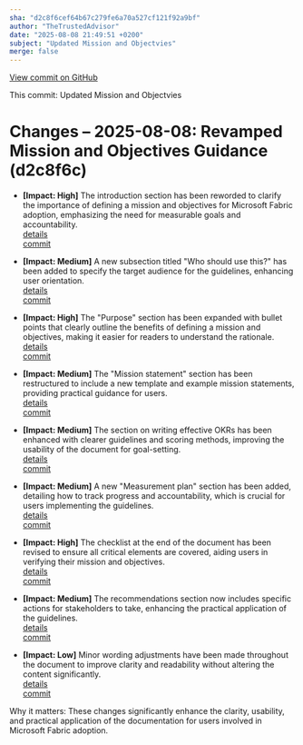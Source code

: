 ```yaml
---
sha: "d2c8f6cef64b67c279fe6a70a527cf121f92a9bf"
author: "TheTrustedAdvisor"
date: "2025-08-08 21:49:51 +0200"
subject: "Updated Mission and Objectvies"
merge: false
---
```


[View commit on GitHub](https://github.com/TheTrustedAdvisor/FabricAdoptionFramework/commit/d2c8f6cef64b67c279fe6a70a527cf121f92a9bf)

This commit: Updated Mission and Objectvies

# Changes – 2025-08-08: Revamped Mission and Objectives Guidance (d2c8f6c)

- **[Impact: High]** The introduction section has been reworded to clarify the importance of defining a mission and objectives for Microsoft Fabric adoption, emphasizing the need for measurable goals and accountability.  
   [details](/docs/about/changes/2025-08-08-updated-mission-and-objectives)  
   [commit](https://github.com/TheTrustedAdvisor/FabricAdoptionFramework/commit/d2c8f6cef64b67c279fe6a70a527cf121f92a9bf)

- **[Impact: Medium]** A new subsection titled "Who should use this?" has been added to specify the target audience for the guidelines, enhancing user orientation.  
   [details](/docs/about/changes/2025-08-08-updated-mission-and-objectives)  
   [commit](https://github.com/TheTrustedAdvisor/FabricAdoptionFramework/commit/d2c8f6cef64b67c279fe6a70a527cf121f92a9bf)

- **[Impact: High]** The "Purpose" section has been expanded with bullet points that clearly outline the benefits of defining a mission and objectives, making it easier for readers to understand the rationale.  
   [details](/docs/about/changes/2025-08-08-updated-mission-and-objectives)  
   [commit](https://github.com/TheTrustedAdvisor/FabricAdoptionFramework/commit/d2c8f6cef64b67c279fe6a70a527cf121f92a9bf)

- **[Impact: Medium]** The "Mission statement" section has been restructured to include a new template and example mission statements, providing practical guidance for users.  
   [details](/docs/about/changes/2025-08-08-updated-mission-and-objectives)  
   [commit](https://github.com/TheTrustedAdvisor/FabricAdoptionFramework/commit/d2c8f6cef64b67c279fe6a70a527cf121f92a9bf)

- **[Impact: Medium]** The section on writing effective OKRs has been enhanced with clearer guidelines and scoring methods, improving the usability of the document for goal-setting.  
   [details](/docs/about/changes/2025-08-08-updated-mission-and-objectives)  
   [commit](https://github.com/TheTrustedAdvisor/FabricAdoptionFramework/commit/d2c8f6cef64b67c279fe6a70a527cf121f92a9bf)

- **[Impact: Medium]** A new "Measurement plan" section has been added, detailing how to track progress and accountability, which is crucial for users implementing the guidelines.  
   [details](/docs/about/changes/2025-08-08-updated-mission-and-objectives)  
   [commit](https://github.com/TheTrustedAdvisor/FabricAdoptionFramework/commit/d2c8f6cef64b67c279fe6a70a527cf121f92a9bf)

- **[Impact: High]** The checklist at the end of the document has been revised to ensure all critical elements are covered, aiding users in verifying their mission and objectives.  
   [details](/docs/about/changes/2025-08-08-updated-mission-and-objectives)  
   [commit](https://github.com/TheTrustedAdvisor/FabricAdoptionFramework/commit/d2c8f6cef64b67c279fe6a70a527cf121f92a9bf)

- **[Impact: Medium]** The recommendations section now includes specific actions for stakeholders to take, enhancing the practical application of the guidelines.  
   [details](/docs/about/changes/2025-08-08-updated-mission-and-objectives)  
   [commit](https://github.com/TheTrustedAdvisor/FabricAdoptionFramework/commit/d2c8f6cef64b67c279fe6a70a527cf121f92a9bf)

- **[Impact: Low]** Minor wording adjustments have been made throughout the document to improve clarity and readability without altering the content significantly.  
   [details](/docs/about/changes/2025-08-08-updated-mission-and-objectives)  
   [commit](https://github.com/TheTrustedAdvisor/FabricAdoptionFramework/commit/d2c8f6cef64b67c279fe6a70a527cf121f92a9bf)

Why it matters: These changes significantly enhance the clarity, usability, and practical application of the documentation for users involved in Microsoft Fabric adoption.
